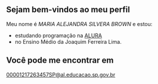 ## Sejam bem-vindos ao meu perfil

Meu nome é _MARIA ALEJANDRA SILVERA BROWN_ e estou:
- estudando programação na [ALURA](www.alurastart.com.br)
- no Ensino Médio da Joaquim Ferreira Lima.

## Você pode me encontrar em
00001217263457SP@al.educacao.sp.gov.br

![]()
